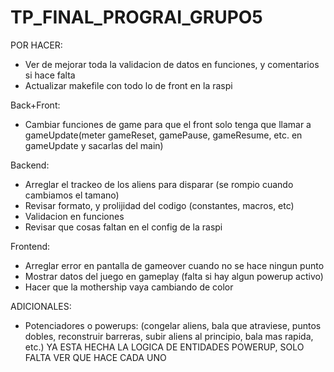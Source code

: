 # TP_FINAL_PROGRAI_GRUPO5

POR HACER:

- Ver de mejorar toda la validacion de datos en funciones, y comentarios si hace falta
- Actualizar makefile con todo lo de front en la raspi

Back+Front:
- Cambiar funciones de game para que el front solo tenga que llamar a gameUpdate(meter gameReset, gamePause, gameResume, etc. en gameUpdate y sacarlas del main)

Backend:
- Arreglar el trackeo de los aliens para disparar (se rompio cuando cambiamos el tamano)
- Revisar formato, y prolijidad del codigo (constantes, macros, etc)
- Validacion en funciones
- Revisar que cosas faltan en el config de la raspi

Frontend:
- Arreglar error en pantalla de gameover cuando no se hace ningun punto
- Mostrar datos del juego en gameplay (falta si hay algun powerup activo)
- Hacer que la mothership vaya cambiando de color

ADICIONALES:
- Potenciadores o powerups:
    (congelar aliens, bala que atraviese, puntos dobles, reconstruir barreras, 
    subir aliens al principio, bala mas rapida, etc.)
    YA ESTA HECHA LA LOGICA DE ENTIDADES POWERUP, SOLO FALTA VER QUE HACE CADA UNO
